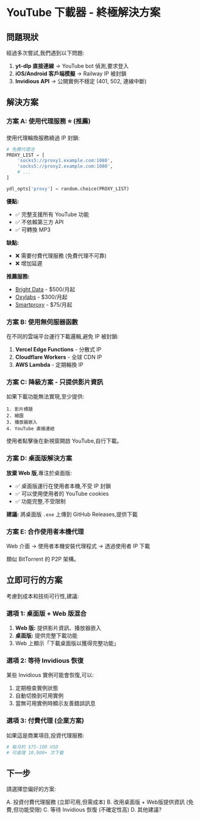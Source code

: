 # YouTube 下載器 - 終極解決方案

## 問題現狀

經過多次嘗試,我們遇到以下問題:

1. **yt-dlp 直接連線** → YouTube bot 偵測,要求登入
2. **iOS/Android 客戶端模擬** → Railway IP 被封鎖
3. **Invidious API** → 公開實例不穩定 (401, 502, 連線中斷)

## 解決方案

### 方案 A: 使用代理服務 ⭐ (推薦)

使用代理輪換服務繞過 IP 封鎖:

```python
# 免費代理池
PROXY_LIST = [
    'socks5://proxy1.example.com:1080',
    'socks5://proxy2.example.com:1080',
    # ...
]

ydl_opts['proxy'] = random.choice(PROXY_LIST)
```

**優點:**
- ✅ 完整支援所有 YouTube 功能
- ✅ 不依賴第三方 API
- ✅ 可轉換 MP3

**缺點:**
- ❌ 需要付費代理服務 (免費代理不可靠)
- ❌ 增加延遲

**推薦服務:**
- [Bright Data](https://brightdata.com/) - $500/月起
- [Oxylabs](https://oxylabs.io/) - $300/月起
- [Smartproxy](https://smartproxy.com/) - $75/月起

### 方案 B: 使用無伺服器函數

在不同的雲端平台運行下載邏輯,避免 IP 被封鎖:

1. **Vercel Edge Functions** - 分散式 IP
2. **Cloudflare Workers** - 全球 CDN IP
3. **AWS Lambda** - 定期輪換 IP

### 方案 C: 降級方案 - 只提供影片資訊

如果下載功能無法實現,至少提供:

```
1. 影片標題
2. 縮圖
3. 播放器嵌入
4. YouTube 直接連結
```

使用者點擊後在新視窗開啟 YouTube,自行下載。

### 方案 D: 桌面版解決方案

**放棄 Web 版**,專注於桌面版:

- ✅ 桌面版運行在使用者本機,不受 IP 封鎖
- ✅ 可以使用使用者的 YouTube cookies
- ✅ 功能完整,不受限制

**建議:** 將桌面版 `.exe` 上傳到 GitHub Releases,提供下載

### 方案 E: 合作使用者本機代理

Web 介面 → 使用者本機安裝代理程式 → 透過使用者 IP 下載

類似 BitTorrent 的 P2P 架構。

## 立即可行的方案

考慮到成本和技術可行性,建議:

### 選項 1: 桌面版 + Web 版混合

1. **Web 版:** 提供影片資訊、播放器嵌入
2. **桌面版:** 提供完整下載功能
3. Web 上顯示「下載桌面版以獲得完整功能」

### 選項 2: 等待 Invidious 恢復

某些 Invidious 實例可能會恢復,可以:

1. 定期檢查實例狀態
2. 自動切換到可用實例
3. 當無可用實例時顯示友善錯誤訊息

### 選項 3: 付費代理 (企業方案)

如果這是商業項目,投資代理服務:

```bash
# 每月約 $75-100 USD
# 可處理 10,000+ 次下載
```

## 下一步

請選擇您偏好的方案:

A. 投資付費代理服務 (立即可用,但需成本)
B. 改用桌面版 + Web版提供資訊 (免費,但功能受限)
C. 等待 Invidious 恢復 (不確定性高)
D. 其他建議?
